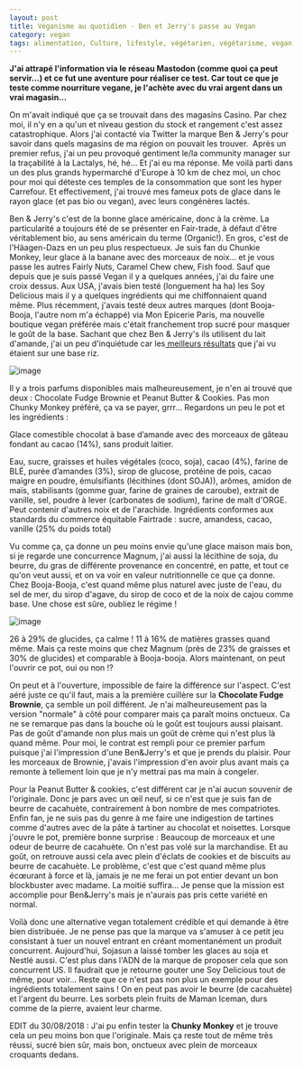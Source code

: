 ```yaml
---
layout: post
title: Véganisme au quotidien - Ben et Jerry's passe au Vegan
category: vegan
tags: alimentation, Culture, lifestyle, végétarien, végétarisme, vegan, veganisme
---
```

**J'ai attrapé l'information via le réseau Mastodon (comme quoi ça peut servir...) et ce fut une aventure pour réaliser ce test. Car tout ce que je teste comme nourriture vegane, je l'achète avec du vrai argent dans un vrai magasin...**

On m'avait indiqué que ça se trouvait dans des magasins Casino. Par chez moi, il n'y en a qu'un et niveau gestion du stock et rangement c'est assez catastrophique. Alors j'ai contacté via Twitter la marque Ben &amp; Jerry's pour savoir dans quels magasins de ma région on pouvait les trouver.  Après un premier refus, j'ai un peu provoqué gentiment le/la community manager sur la traçabilité à la Lactalys, hé, hé... Et j'ai eu ma réponse. Me voilà parti dans un des plus grands hypermarché d'Europe à 10 km de chez moi, un choc pour moi qui déteste ces temples de la consommation que sont les hyper Carrefour. Et effectivement, j'ai trouvé mes fameux pots de glace dans le rayon glace (et pas bio ou vegan), avec leurs congénères lactés.

Ben &amp; Jerry's c'est de la bonne glace américaine, donc à la crème. La particularité a toujours été de se présenter en Fair-trade, à défaut d'être véritablement bio, au sens américain du terme (Organic!). En gros, c'est de l'Häagen-Dazs en un peu plus respectueux. Je suis fan du Chunkie Monkey, leur glace à la banane avec des morceaux de noix... et je vous passe les autres Fairly Nuts, Caramel Chew chew, Fish food. Sauf que depuis que je suis passé Vegan il y a quelques années, j'ai du faire une croix dessus. Aux USA, j'avais bien testé (longuement ha ha) les Soy Delicious mais il y a quelques ingrédients qui me chiffonnaient quand même. Plus récemment, j'avais testé deux autres marques (dont Booja-Booja, l'autre nom m'a échappé) via Mon Epicerie Paris, ma nouvelle boutique vegan préférée mais c'était franchement trop sucré pour masquer le goût de la base. Sachant que chez Ben &amp; Jerry's ils utilisent du lait d'amande, j'ai un peu d'inquiétude car les<a href="https://cheziceman.wordpress.com/2018/05/31/veganisme-au-quotidien-les-glaces/"> meilleurs résultats</a> que j'ai vu étaient sur une base riz.

![image](https://filedn.eu/llqi9IBxlYouGRXYG2xlROb/img/2018/cfb1.jpg)

Il y a trois parfums disponibles mais malheureusement, je n'en ai trouvé que deux : Chocolate Fudge Brownie et Peanut Butter &amp; Cookies. Pas mon Chunky Monkey préféré, ça va se payer, grrr... Regardons un peu le pot et les ingrédients :

Glace comestible chocolat à base d’amande avec des morceaux de gâteau fondant au cacao (14%), sans produit laitier.

Eau, sucre, graisses et huiles végétales (coco, soja), cacao (4%), farine de BLÉ, purée d’amandes (3%), sirop de glucose, protéine de pois, cacao maigre en poudre, émulsifiants (lécithines (dont SOJA)), arômes, amidon de maïs, stabilisants (gomme guar, farine de graines de caroube), extrait de vanille, sel, poudre à lever (carbonates de sodium), farine de malt d'ORGE. Peut contenir d'autres noix et de l'arachide. Ingrédients conformes aux standards du commerce équitable Fairtrade : sucre, amandess, cacao, vanille (25% du poids total)

Vu comme ça, ça donne un peu moins envie qu'une glace maison mais bon, si je regarde une concurrence Magnum, j'ai aussi la lécithine de soja, du beurre, du gras de différente provenance en concentré, en patte, et tout ce qu'on veut aussi, et on va voir en valeur nutritionnelle ce que ça donne. Chez Booja-Booja, c'est quand même plus naturel avec juste de l'eau, du sel de mer, du sirop d'agave, du sirop de coco et de la noix de cajou comme base. Une chose est sûre, oubliez le régime !

![image](https://filedn.eu/llqi9IBxlYouGRXYG2xlROb/img/2018/cfb2.jpg)

26 à 29% de glucides, ça calme ! 11 à 16% de matières grasses quand même. Mais ça reste moins que chez Magnum (près de 23% de graisses et 30% de glucides) et comparable à Booja-booja. Alors maintenant, on peut l'ouvrir ce pot, oui ou non !?

On peut et à l'ouverture, impossible de faire la différence sur l'aspect. C'est aéré juste ce qu'il faut, mais a la première cuillère sur la **Chocolate Fudge Brownie**, ça semble un poil différent. Je n'ai malheureusement pas la version "normale" à côté pour comparer mais ça paraît moins onctueux. Ca ne se remarque pas dans la bouche où le goût est toujours aussi plaisant. Pas de goût d'amande non plus mais un goût de crème qui n'est plus là quand même. Pour moi, le contrat est rempli pour ce premier parfum puisque j'ai l'impression d'une Ben&amp;Jerry's et que je prends du plaisir. Pour les morceaux de Brownie, j'avais l'impression d'en avoir plus avant mais ça remonte à tellement loin que je n'y mettrai pas ma main à congeler.

Pour la Peanut Butter &amp; cookies, c'est différent car je n'ai aucun souvenir de l'originale. Donc je pars avec un œil neuf, si ce n'est que je suis fan de beurre de cacahuète, contrairement à bon nombre de mes compatriotes. Enfin fan, je ne suis pas du genre à me faire une indigestion de tartines comme d'autres avec de la pâte à tartiner au chocolat et noisettes. Lorsque j'ouvre le pot, première bonne surprise : Beaucoup de morceaux et une odeur de beurre de cacahuète. On n'est pas volé sur la marchandise. Et au goût, on retrouve aussi cela avec plein d'éclats de cookies et de biscuits au beurre de cacahuète. Le problème, c'est que c'est quand même plus écœurant à force et là, jamais je ne me ferai un pot entier devant un bon blockbuster avec madame. La moitié suffira... Je pense que la mission est accomplie pour Ben&amp;Jerry's mais je n'aurais pas pris cette variété en normal.

Voilà donc une alternative vegan totalement crédible et qui demande à être bien distribuée. Je ne pense pas que la marque va s'amuser à ce petit jeu consistant à tuer un nouvel entrant en créant momentanément un produit concurrent. Aujourd'hui, Sojasun a laissé tomber les glaces au soja et Nestlé aussi. C'est plus dans l'ADN de la marque de proposer cela que son concurrent US. Il faudrait que je retourne gouter une Soy Delicious tout de même, pour voir... Reste que ce n'est pas non plus un exemple pour des ingrédients totalement sains ! On en peut pas avoir le beurre (de cacahuète) et l'argent du beurre. Les sorbets plein fruits de Maman Iceman, durs comme de la pierre, avaient leur charme.

EDIT du 30/08/2018 : J'ai pu enfin tester la **Chunky Monkey** et je trouve cela un peu moins bon que l'originale. Mais ça reste tout de même très réussi, sucré bien sûr, mais bon, onctueux avec plein de morceaux croquants dedans.
